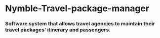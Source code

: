 ﻿# Nymble-Travel-package-manager
### Software system that allows travel agencies to maintain their travel packages' itinerary and passengers.
